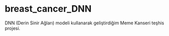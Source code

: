 # breast_cancer_DNN
DNN (Derin Sinir Ağları) modeli kullanarak geliştirdiğim Meme Kanseri teşhis projesi.
